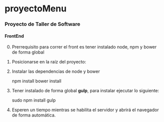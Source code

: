 # proyectoMenu
### Proyecto de Taller de Software

#### FrontEnd
0. Prerrequisito para correr el front es tener instalado node, npm y bower de forma global

1. Posicionarse en la raíz del proyecto:

2. Instalar las dependencias de node y bower


    npm install
    bower install

3. Tener instalado de forma global **gulp**, para instalar ejecutar lo siguiente:


    sudo npm install gulp

5. Esperen un tiempo mientras se habilita el servidor y abrirá el navegador de forma automática.
